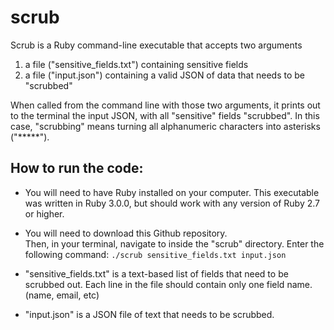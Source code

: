 # scrub



Scrub is a Ruby command-line executable that accepts two arguments
  1) a file ("sensitive_fields.txt") containing sensitive fields
  2) a file ("input.json") containing a valid JSON of data that needs to be "scrubbed"
  
When called from the command line with those two arguments, it prints out to the terminal the input JSON, with all "sensitive" fields "scrubbed".  In this case, "scrubbing" means turning all alphanumeric characters into asterisks ("*****").

## How to run the code:

 - You will need to have Ruby installed on your computer.  This executable was written in Ruby 3.0.0, but should work with any version of Ruby 2.7 or higher.

 - You will need to download this Github repository.  
Then, in your terminal, navigate to inside the "scrub" directory.
Enter the following command: 
`./scrub sensitive_fields.txt input.json`

 - "sensitive_fields.txt" is a text-based list of fields that need to be scrubbed out.  Each line in the file should contain only one field name. (name, email, etc)
 - "input.json" is a JSON file of text that needs to be scrubbed.
